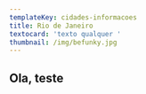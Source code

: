 ```yaml
---
templateKey: cidades-informacoes
title: Rio de Janeiro
textocard: 'texto qualquer '
thumbnail: /img/befunky.jpg
---
```

## Ola, teste
